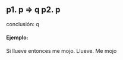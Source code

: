   p1. p => q
  p2. p
  -------
  conclusión: q

#### Ejemplo:
Si llueve entonces me mojo.
Llueve.
Me mojo